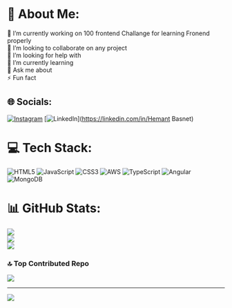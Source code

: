 # 💫 About Me:
🔭 I’m currently working on 100 frontend Challange for learning Fronend properly<br>👯 I’m looking to collaborate on any project<br>🤝 I’m looking for help with<br>🌱 I’m currently learning<br>💬 Ask me about<br>⚡ Fun fact


## 🌐 Socials:
[![Instagram](https://img.shields.io/badge/Instagram-%23E4405F.svg?logo=Instagram&logoColor=white)](https://instagram.com/hemantbasnet61) [![LinkedIn](https://img.shields.io/badge/LinkedIn-%230077B5.svg?logo=linkedin&logoColor=white)](https://linkedin.com/in/Hemant Basnet) 

# 💻 Tech Stack:
![HTML5](https://img.shields.io/badge/html5-%23E34F26.svg?style=for-the-badge&logo=html5&logoColor=white) ![JavaScript](https://img.shields.io/badge/javascript-%23323330.svg?style=for-the-badge&logo=javascript&logoColor=%23F7DF1E) ![CSS3](https://img.shields.io/badge/css3-%231572B6.svg?style=for-the-badge&logo=css3&logoColor=white) ![AWS](https://img.shields.io/badge/AWS-%23FF9900.svg?style=for-the-badge&logo=amazon-aws&logoColor=white) ![TypeScript](https://img.shields.io/badge/typescript-%23007ACC.svg?style=for-the-badge&logo=typescript&logoColor=white) ![Angular](https://img.shields.io/badge/angular-%23DD0031.svg?style=for-the-badge&logo=angular&logoColor=white) ![MongoDB](https://img.shields.io/badge/MongoDB-%234ea94b.svg?style=for-the-badge&logo=mongodb&logoColor=white)
# 📊 GitHub Stats:
![](https://github-readme-stats.vercel.app/api?username=hemantbas09&theme=panda&hide_border=false&include_all_commits=true&count_private=true)<br/>
![](https://github-readme-streak-stats.herokuapp.com/?user=hemantbas09&theme=panda&hide_border=false)<br/>
![](https://github-readme-stats.vercel.app/api/top-langs/?username=hemantbas09&theme=panda&hide_border=false&include_all_commits=true&count_private=true&layout=compact)

### 🔝 Top Contributed Repo
![](https://github-contributor-stats.vercel.app/api?username=hemantbas09&limit=5&theme=dark&combine_all_yearly_contributions=true)

---
[![](https://visitcount.itsvg.in/api?id=hemantbas09&icon=0&color=0)](https://visitcount.itsvg.in)

